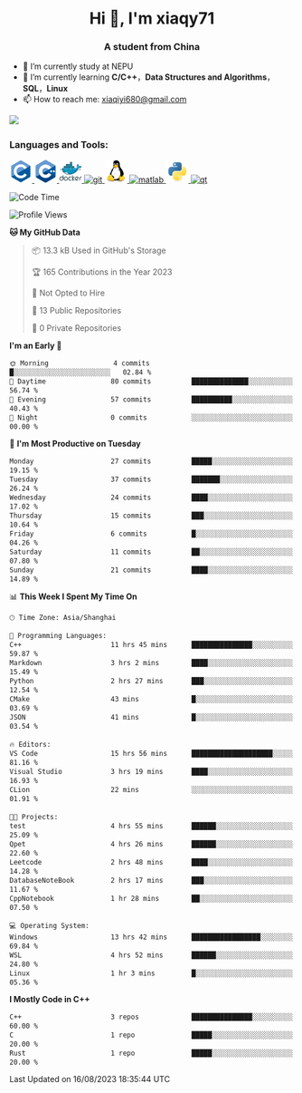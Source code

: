<h1 align="center">Hi 👋, I'm xiaqy71</h1>
<h3 align="center">A student from China</h3>

- 🔭 I’m currently study at NEPU
- 🌱 I’m currently learning **C/C++**，**Data Structures and Algorithms**，**SQL**，**Linux**
- 📫 How to reach me: xiaqiyi680@gmail.com

![](https://github-readme-stats.vercel.app/api?username=xiaqy71)

<h3 align="left">Languages and Tools:</h3>
<p align="left"> <a href="https://www.cprogramming.com/" target="_blank" rel="noreferrer"> <img src="https://raw.githubusercontent.com/devicons/devicon/master/icons/c/c-original.svg" alt="c" width="40" height="40"/> </a> <a href="https://www.w3schools.com/cpp/" target="_blank" rel="noreferrer"> <img src="https://raw.githubusercontent.com/devicons/devicon/master/icons/cplusplus/cplusplus-original.svg" alt="cplusplus" width="40" height="40"/> </a> <a href="https://www.docker.com/" target="_blank" rel="noreferrer"> <img src="https://raw.githubusercontent.com/devicons/devicon/master/icons/docker/docker-original-wordmark.svg" alt="docker" width="40" height="40"/> </a> <a href="https://git-scm.com/" target="_blank" rel="noreferrer"> <img src="https://www.vectorlogo.zone/logos/git-scm/git-scm-icon.svg" alt="git" width="40" height="40"/> </a> <a href="https://www.linux.org/" target="_blank" rel="noreferrer"> <img src="https://raw.githubusercontent.com/devicons/devicon/master/icons/linux/linux-original.svg" alt="linux" width="40" height="40"/> </a> <a href="https://www.mathworks.com/" target="_blank" rel="noreferrer"> <img src="https://upload.wikimedia.org/wikipedia/commons/2/21/Matlab_Logo.png" alt="matlab" width="40" height="40"/> </a> <a href="https://www.python.org" target="_blank" rel="noreferrer"> <img src="https://raw.githubusercontent.com/devicons/devicon/master/icons/python/python-original.svg" alt="python" width="40" height="40"/> </a> <a href="https://www.qt.io/" target="_blank" rel="noreferrer"> <img src="https://upload.wikimedia.org/wikipedia/commons/0/0b/Qt_logo_2016.svg" alt="qt" width="40" height="40"/> </a> </p>

<!--START_SECTION:waka-->
![Code Time](http://img.shields.io/badge/Code%20Time-194%20hrs%2025%20mins-blue)

![Profile Views](http://img.shields.io/badge/Profile%20Views-8-blue)

**🐱 My GitHub Data** 

> 📦 13.3 kB Used in GitHub's Storage 
 > 
> 🏆 165 Contributions in the Year 2023
 > 
> 🚫 Not Opted to Hire
 > 
> 📜 13 Public Repositories 
 > 
> 🔑 0 Private Repositories 
 > 
**I'm an Early 🐤** 

```text
🌞 Morning                4 commits           █░░░░░░░░░░░░░░░░░░░░░░░░   02.84 % 
🌆 Daytime                80 commits          ██████████████░░░░░░░░░░░   56.74 % 
🌃 Evening                57 commits          ██████████░░░░░░░░░░░░░░░   40.43 % 
🌙 Night                  0 commits           ░░░░░░░░░░░░░░░░░░░░░░░░░   00.00 % 
```
📅 **I'm Most Productive on Tuesday** 

```text
Monday                   27 commits          █████░░░░░░░░░░░░░░░░░░░░   19.15 % 
Tuesday                  37 commits          ███████░░░░░░░░░░░░░░░░░░   26.24 % 
Wednesday                24 commits          ████░░░░░░░░░░░░░░░░░░░░░   17.02 % 
Thursday                 15 commits          ███░░░░░░░░░░░░░░░░░░░░░░   10.64 % 
Friday                   6 commits           █░░░░░░░░░░░░░░░░░░░░░░░░   04.26 % 
Saturday                 11 commits          ██░░░░░░░░░░░░░░░░░░░░░░░   07.80 % 
Sunday                   21 commits          ████░░░░░░░░░░░░░░░░░░░░░   14.89 % 
```


📊 **This Week I Spent My Time On** 

```text
🕑︎ Time Zone: Asia/Shanghai

💬 Programming Languages: 
C++                      11 hrs 45 mins      ███████████████░░░░░░░░░░   59.87 % 
Markdown                 3 hrs 2 mins        ████░░░░░░░░░░░░░░░░░░░░░   15.49 % 
Python                   2 hrs 27 mins       ███░░░░░░░░░░░░░░░░░░░░░░   12.54 % 
CMake                    43 mins             █░░░░░░░░░░░░░░░░░░░░░░░░   03.69 % 
JSON                     41 mins             █░░░░░░░░░░░░░░░░░░░░░░░░   03.54 % 

🔥 Editors: 
VS Code                  15 hrs 56 mins      ████████████████████░░░░░   81.16 % 
Visual Studio            3 hrs 19 mins       ████░░░░░░░░░░░░░░░░░░░░░   16.93 % 
CLion                    22 mins             ░░░░░░░░░░░░░░░░░░░░░░░░░   01.91 % 

🐱‍💻 Projects: 
test                     4 hrs 55 mins       ██████░░░░░░░░░░░░░░░░░░░   25.09 % 
Qpet                     4 hrs 26 mins       ██████░░░░░░░░░░░░░░░░░░░   22.60 % 
Leetcode                 2 hrs 48 mins       ████░░░░░░░░░░░░░░░░░░░░░   14.28 % 
DatabaseNoteBook         2 hrs 17 mins       ███░░░░░░░░░░░░░░░░░░░░░░   11.67 % 
CppNotebook              1 hr 28 mins        ██░░░░░░░░░░░░░░░░░░░░░░░   07.50 % 

💻 Operating System: 
Windows                  13 hrs 42 mins      █████████████████░░░░░░░░   69.84 % 
WSL                      4 hrs 52 mins       ██████░░░░░░░░░░░░░░░░░░░   24.80 % 
Linux                    1 hr 3 mins         █░░░░░░░░░░░░░░░░░░░░░░░░   05.36 % 
```

**I Mostly Code in C++** 

```text
C++                      3 repos             ███████████████░░░░░░░░░░   60.00 % 
C                        1 repo              █████░░░░░░░░░░░░░░░░░░░░   20.00 % 
Rust                     1 repo              █████░░░░░░░░░░░░░░░░░░░░   20.00 % 
```




 Last Updated on 16/08/2023 18:35:44 UTC
<!--END_SECTION:waka-->




